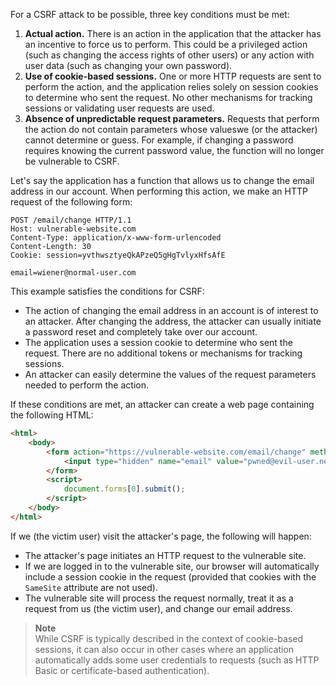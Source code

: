 For a CSRF attack to be possible, three key conditions must be met:
1. **Actual action.** There is an action in the application that the attacker has an incentive to force us to perform. This could be a privileged action (such as changing the access rights of other users) or any action with user data (such as changing your own password).
2. **Use of cookie-based sessions.** One or more HTTP requests are sent to perform the action, and the application relies solely on session cookies to determine who sent the request. No other mechanisms for tracking sessions or validating user requests are used.
3. **Absence of unpredictable request parameters.** Requests that perform the action do not contain parameters whose values ​​we (or the attacker) cannot determine or guess. For example, if changing a password requires knowing the current password value, the function will no longer be vulnerable to CSRF.

Let's say the application has a function that allows us to change the email address in our account. When performing this action, we make an HTTP request of the following form:
```Request
POST /email/change HTTP/1.1
Host: vulnerable-website.com
Content-Type: application/x-www-form-urlencoded
Content-Length: 30
Cookie: session=yvthwsztyeQkAPzeQ5gHgTvlyxHfsAfE

email=wiener@normal-user.com
```
This example satisfies the conditions for CSRF:
- The action of changing the email address in an account is of interest to an attacker. After changing the address, the attacker can usually initiate a password reset and completely take over our account.
- The application uses a session cookie to determine who sent the request. There are no additional tokens or mechanisms for tracking sessions.
- An attacker can easily determine the values ​​of the request parameters needed to perform the action.

If these conditions are met, an attacker can create a web page containing the following HTML:
```HTML
<html>
    <body>
        <form action="https://vulnerable-website.com/email/change" method="POST">
            <input type="hidden" name="email" value="pwned@evil-user.net" />
        </form>
        <script>
            document.forms[0].submit();
        </script>
    </body>
</html>
```
If we (the victim user) visit the attacker's page, the following will happen:
- The attacker's page initiates an HTTP request to the vulnerable site.
- If we are logged in to the vulnerable site, our browser will automatically include a session cookie in the request (provided that cookies with the `SameSite` attribute are not used).
- The vulnerable site will process the request normally, treat it as a request from us (the victim user), and change our email address.

> **Note**  
> While CSRF is typically described in the context of cookie-based sessions, it can also occur in other cases where an application automatically adds some user credentials to requests (such as HTTP Basic or certificate-based authentication).